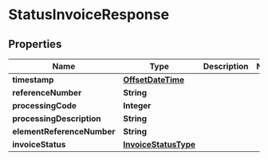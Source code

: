 # StatusInvoiceResponse

## Properties
Name | Type | Description | Notes
------------ | ------------- | ------------- | -------------
**timestamp** | [**OffsetDateTime**](OffsetDateTime.md) |  | 
**referenceNumber** | **String** |  | 
**processingCode** | **Integer** |  | 
**processingDescription** | **String** |  | 
**elementReferenceNumber** | **String** |  | 
**invoiceStatus** | [**InvoiceStatusType**](InvoiceStatusType.md) |  | 
